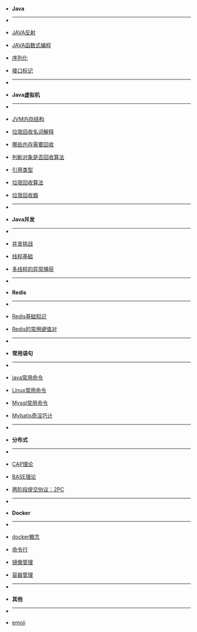 <!-- docs/_sidebar.md -->


* **Java**
* ___
* [JAVA反射](java/2021-05-21-JAVA-reflection.md "Java reflection")
* [JAVA函数式编程](java/2021-05-22-Functional-Programming.md "JAVA函数式编程")
* [序列化](java/advanced/Serializable.md "序列化")
* [接口标记](java/advanced/marker_interfaces.md "接口标记")


* ___
* **Java虚拟机**
* ___
* [JVM内存结构](jvm/jvm_memory_structure.md "JVM内存结构")
* [垃圾回收名词解释](jvm/keywords_explanation.md "垃圾回收名词解释")
* [哪些内存需要回收](jvm/gc_area.md "哪些内存需要回收")
* [判断对象是否回收算法](jvm/weather_object_need_gc.md "判断对象是否回收算法")
* [引用类型](jvm/reference.md "引用类型")
* [垃圾回收算法](jvm/gc_algorithm.md "垃圾回收算法")
* [垃圾回收器](jvm/garbage_collector.md "垃圾回收器")


* ___
* **Java并发**
* ___
* [并发挑战](java/concurrency/concurrency_challenge.md "并发挑战")
* [线程基础](java/concurrency/thread.md "线程基础")
* [多线程的异常捕获](java/concurrency/2021-08-03-java-concurrency-1.md "多线程的异常捕获")
<!-- * [使用CompletionService来接收线程池计算的结果](java/concurrency/2021-08-03-java-concurrency-2.md "使用CompletionService来接收线程池计算的结果") -->


* ___
* **Redis**
* ___
* [Redis基础知识](redis/2021-05-28-redis-data-structure.md "Redis基础知识")
* [Redis的常用键值对](redis/2021-05-28-redis-key-value.md "Redis的常用键值对")


* ___
* **常用语句**
* ___
* [java常用命令](frequent_used/java_linux_win.md "java常用命令")
* [Linux常用命令](frequent_used/linux_usually_used_cmd.md "Linux常用命令")
* [Mysql常用命令](frequent_used/mysql_usually_used_sql.md "Mysql常用命令")
* [Mybatis奇淫巧计](frequent_used/mybatis_usually_used_sql.md "Mybatis奇淫巧计")


* ___
* **分布式**
* ___
* [CAP理论](distributed/CAP.md "CAP理论")
* [BASE理论](distributed/BASE.md "BASE理论")
* [两阶段提交协议：2PC](distributed/2PC.md "两阶段提交协议：2PC")


* ___
* **Docker**
* ___
* [docker概念](docker/basis.md "docker概念")
* [命令行](docker/command.md "命令行")
* [镜像管理](docker/image_operation.md "镜像管理")
* [容器管理](docker/container.md "容器管理")


* ___
* **其他**
* ___
* [emoji](emoji/emoji.md "emoji")